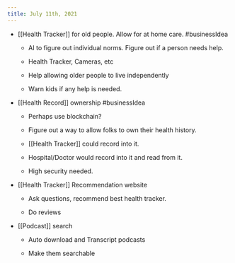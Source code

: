 ```yaml
---
title: July 11th, 2021
---
```


- [[Health Tracker]] for old people. Allow for at home care. #businessIdea
	 - AI to figure out individual norms. Figure out if a person needs help. 

	 - Health Tracker, Cameras, etc

	 - Help allowing older people to live independently 

	 - Warn kids if any help is needed.

- [[Health Record]] ownership #businessIdea
	 - Perhaps use blockchain?

	 - Figure out a way to allow folks to own their health history.

	 - [[Health Tracker]] could record into it.

	 - Hospital/Doctor would record into it and read from it.

	 - High security needed.

- [[Health Tracker]] Recommendation website 
	 - Ask questions, recommend best health tracker.

	 - Do reviews

- [[Podcast]] search
	 - Auto download and Transcript podcasts

	 - Make them searchable

